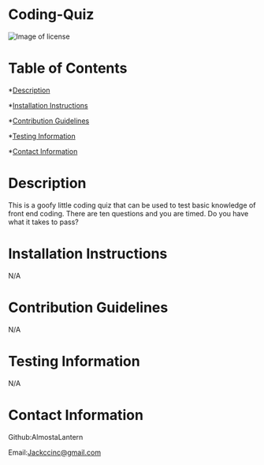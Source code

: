 # Coding-Quiz
  ![Image of license](https://img.shields.io/badge/License-MIT-blue)
  # Table of Contents
  *[Description](#description)
  
  *[Installation Instructions](#installationinstructions)
  
  *[Contribution Guidelines](#contributionguidelines)
  
  *[Testing Information](#testinginformation)
  
  *[Contact Information](#contactinformation)


  # Description 
  This is a goofy little coding quiz that can be used to test basic knowledge of front end coding. There are ten questions and you are timed. Do you have what it takes to pass?

  # Installation Instructions
  N/A

  # Contribution Guidelines
  N/A

  # Testing Information
  N/A

  # Contact Information
  Github:AlmostaLantern
 
  Email:Jackccinc@gmail.com



